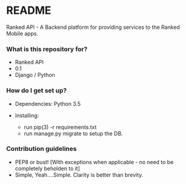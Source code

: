 # README #

Ranked API - A Backend platform for providing services to the Ranked Mobile apps.

### What is this repository for? ###

* Ranked API
* 0.1
* Django / Python

### How do I get set up? ###

* Dependencies:  Python 3.5

* Installing:
    - run pip(3) -r requirements.txt
    - run manage.py migrate to setup the DB.

### Contribution guidelines ###

* PEP8 or bust! [With exceptions when applicable - no need to be completely beholden to it]
* Simple, Yeah....Simple.  Clarity is better than brevity.

